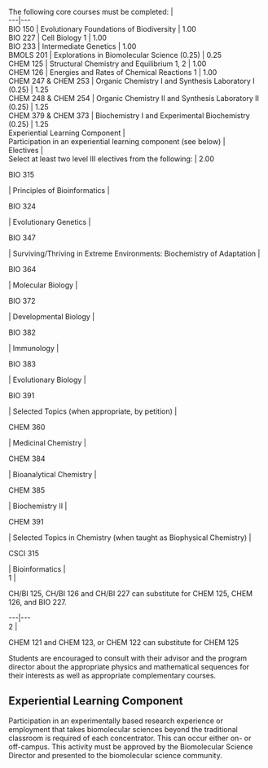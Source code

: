 

The following core courses must be completed:  |  
---|---  
BIO 150  |  Evolutionary Foundations of Biodiversity  |  1.00  
BIO 227  |  Cell Biology  1  |  1.00  
BIO 233  |  Intermediate Genetics  |  1.00  
BMOLS 201  |  Explorations in Biomolecular Science (0.25)  |  0.25  
CHEM 125  |  Structural Chemistry and Equilibrium  1, 2  |  1.00  
CHEM 126  |  Energies and Rates of Chemical Reactions  1  |  1.00  
CHEM 247 & CHEM 253  |  Organic Chemistry I and Synthesis Laboratory I (0.25)  |  1.25  
CHEM 248 & CHEM 254  |  Organic Chemistry II and Synthesis Laboratory II (0.25)  |  1.25  
CHEM 379 & CHEM 373  |  Biochemistry I and Experimental Biochemistry (0.25)  |  1.25  
Experiential Learning Component  |  
Participation in an experiential learning component (see below)  |  
Electives  |  
Select at least two level III electives from the following:  |  2.00  
  
BIO 315

|  Principles of Bioinformatics  |  
  
BIO 324

|  Evolutionary Genetics  |  
  
BIO 347

|  Surviving/Thriving in Extreme Environments: Biochemistry of Adaptation  |  
  
BIO 364

|  Molecular Biology  |  
  
BIO 372

|  Developmental Biology  |  
  
BIO 382

|  Immunology  |  
  
BIO 383

|  Evolutionary Biology  |  
  
BIO 391

|  Selected Topics (when appropriate, by petition)  |  
  
CHEM 360

|  Medicinal Chemistry  |  
  
CHEM 384

|  Bioanalytical Chemistry  |  
  
CHEM 385

|  Biochemistry II  |  
  
CHEM 391

|  Selected Topics in Chemistry (when taught as Biophysical Chemistry)  |  
  
CSCI 315

|  Bioinformatics  |  
1  |

CH/BI 125, CH/BI 126 and CH/BI 227 can substitute for CHEM 125, CHEM 126, and BIO 227.  
  
---|---  
2  |

CHEM 121 and CHEM 123, or CHEM 122 can substitute for CHEM 125  
  
Students are encouraged to consult with their advisor and the program director about the appropriate physics and mathematical sequences for their interests as well as appropriate complementary courses.

##  Experiential Learning Component

Participation in an experimentally based research experience or employment that takes biomolecular sciences beyond the traditional classroom is required of each concentrator. This can occur either on- or off-campus. This activity must be approved by the Biomolecular Science Director and presented to the biomolecular science community.

